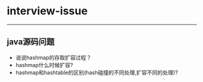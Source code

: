 # interview-issue

------
## java源码问题
- 说说hashmap的存取扩容过程？
- hashmap什么时候扩容?
- hashmap和hashtable的区别(hash碰撞的不同处理,扩容不同的处理)?
